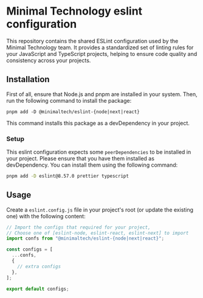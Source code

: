 # Minimal Technology eslint configuration

This repository contains the shared ESLint configuration used by the Minimal Technology team. It provides a standardized set of linting rules for your JavaScript and TypeScript projects, helping to ensure code quality and consistency across your projects.

## Installation

First of all, ensure that Node.js and pnpm are installed in your system. Then, run the following command to install the package:

```
pnpm add -D @minimaltech/eslint-{node|next|react}
```

This command installs this package as a devDependency in your project.

### Setup

This eslint configuration expects some `peerDependencies` to be installed in your project. Please ensure that you have them installed as devDependency.
You can install them using the following command:

```bash
pnpm add -D eslint@8.57.0 prettier typescript
```

## Usage

Create a `eslint.config.js` file in your project's root (or update the existing one) with the following content:

```ts
// Import the configs that required for your project,
// Choose one of [eslint-node, eslint-react, eslint-next] to import
import confs from "@minimaltech/eslint-{node|next|react}";

const configs = [
  ...confs,
  {
    // extra configs
  },
];

export default configs;
```
